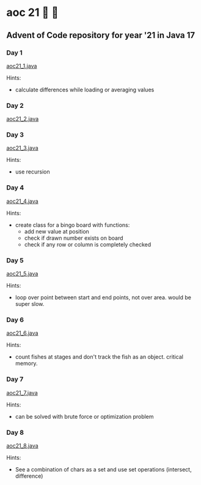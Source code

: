 # aoc 21 :christmas_tree: :santa:

## Advent of Code repository for year '21 in Java 17

### Day 1

[aoc21_1.java](src/main/java/ch/aoc21/aoc21_1.java)

Hints:

- calculate differences while loading or averaging values

### Day 2

[aoc21_2.java](src/main/java/ch/aoc21/aoc21_2.java)

### Day 3

[aoc21_3.java](src/main/java/ch/aoc21/aoc21_3.java)

Hints:

- use recursion

### Day 4

[aoc21_4.java](src/main/java/ch/aoc21/aoc21_4.java)

Hints:

- create class for a bingo board with functions:
    - add new value at position
    - check if drawn number exists on board
    - check if any row or column is completely checked

### Day 5

[aoc21_5.java](src/main/java/ch/aoc21/aoc21_5.java)

Hints:

- loop over point between start and end points, not over area. would be super slow.

### Day 6

[aoc21_6.java](src/main/java/ch/aoc21/aoc21_6.java)

Hints:

- count fishes at stages and don't track the fish as an object. critical memory.

### Day 7

[aoc21_7.java](src/main/java/ch/aoc21/aoc21_7.java)

Hints:

- can be solved with brute force or optimization problem

### Day 8

[aoc21_8.java](src/main/java/ch/aoc21/aoc21_8.java)

Hints:

- See a combination of chars as a set and use set operations (intersect, difference)
